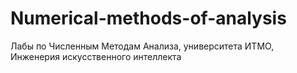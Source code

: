 # Numerical-methods-of-analysis
Лабы по Численным Методам Анализа, университета ИТМО, Инженерия искусственного интеллекта

